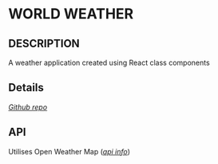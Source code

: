 # WORLD WEATHER

## DESCRIPTION
A weather application created using React class components

## Details

_[Github repo](https://github.com/RCode-Blue/world-weather)_

## API
Utilises Open Weather Map (_[api info](https://openweathermap.org/current)_)

